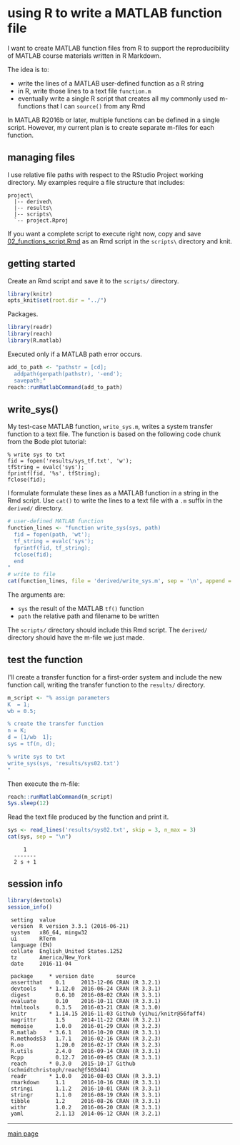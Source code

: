 
using R to write a MATLAB function file
=======================================

I want to create MATLAB function files from R to support the reproducibility of MATLAB course materials written in R Markdown.

The idea is to:

-   write the lines of a MATLAB user-defined function as a R string
-   in R, write those lines to a text file `function.m`
-   eventually write a single R script that creates all my commonly used m-functions that I can `source()` from any Rmd

In MATLAB R2016b or later, multiple functions can be defined in a single script. However, my current plan is to create separate m-files for each function.

managing files
--------------

I use relative file paths with respect to the RStudio Project working directory. My examples require a file structure that includes:

    project\
      |-- derived\
      |-- results\
      |-- scripts\
      `-- project.Rproj

If you want a complete script to execute right now, copy and save [02\_functions\_script.Rmd](02_functions_script.Rmd) as an Rmd script in the `scripts\` directory and knit.

getting started
---------------

Create an Rmd script and save it to the `scripts/` directory.

``` r
library(knitr)
opts_knit$set(root.dir = "../")
```

Packages.

``` r
library(readr)
library(reach)
library(R.matlab)
```

Executed only if a MATLAB path error occurs.

``` r
add_to_path <- "pathstr = [cd]; 
  addpath(genpath(pathstr), '-end'); 
  savepath;" 
reach::runMatlabCommand(add_to_path)
```

write\_sys()
------------

My test-case MATLAB function, `write_sys.m`, writes a system transfer function to a text file. The function is based on the following code chunk from the Bode plot tutorial:

    % write sys to txt
    fid = fopen('results/sys_tf.txt', 'w');
    tfString = evalc('sys');
    fprintf(fid, '%s', tfString);
    fclose(fid);

I formulate formulate these lines as a MATLAB function in a string in the Rmd script. Use `cat()` to write the lines to a text file with a `.m` suffix in the `derived/` directory.

``` r
# user-defined MATLAB function
function_lines <- "function write_sys(sys, path)
  fid = fopen(path, 'wt');
  tf_string = evalc('sys');
  fprintf(fid, tf_string);
  fclose(fid);
  end
"
# write to file 
cat(function_lines, file = 'derived/write_sys.m', sep = '\n', append = FALSE)
```

The arguments are:

-   `sys` the result of the MATLAB `tf()` function
-   `path` the relative path and filename to be written

The `scripts/` directory should include this Rmd script. The `derived/` directory should have the m-file we just made.

test the function
-----------------

I'll create a transfer function for a first-order system and include the new function call, writing the transfer function to the `results/` directory.

``` r
m_script <- "% assign parameters
K  = 1;
wb = 0.5;

% create the transfer function 
n = K;
d = [1/wb  1];
sys = tf(n, d);

% write sys to txt
write_sys(sys, 'results/sys02.txt')
"
```

Then execute the m-file:

``` r
reach::runMatlabCommand(m_script)
Sys.sleep(12)
```

Read the text file produced by the function and print it.

``` r
sys <- read_lines('results/sys02.txt', skip = 3, n_max = 3)
cat(sys, sep = "\n")
```

         1
      -------
      2 s + 1

session info
------------

``` r
library(devtools)
session_info()
```

     setting  value                       
     version  R version 3.3.1 (2016-06-21)
     system   x86_64, mingw32             
     ui       RTerm                       
     language (EN)                        
     collate  English_United States.1252  
     tz       America/New_York            
     date     2016-11-04                  

     package     * version date       source                                 
     assertthat    0.1     2013-12-06 CRAN (R 3.2.1)                         
     devtools    * 1.12.0  2016-06-24 CRAN (R 3.3.1)                         
     digest        0.6.10  2016-08-02 CRAN (R 3.3.1)                         
     evaluate      0.10    2016-10-11 CRAN (R 3.3.1)                         
     htmltools     0.3.5   2016-03-21 CRAN (R 3.3.0)                         
     knitr       * 1.14.15 2016-11-03 Github (yihui/knitr@56faff4)           
     magrittr      1.5     2014-11-22 CRAN (R 3.2.1)                         
     memoise       1.0.0   2016-01-29 CRAN (R 3.2.3)                         
     R.matlab    * 3.6.1   2016-10-20 CRAN (R 3.3.1)                         
     R.methodsS3   1.7.1   2016-02-16 CRAN (R 3.2.3)                         
     R.oo          1.20.0  2016-02-17 CRAN (R 3.2.3)                         
     R.utils       2.4.0   2016-09-14 CRAN (R 3.3.1)                         
     Rcpp          0.12.7  2016-09-05 CRAN (R 3.3.1)                         
     reach       * 0.3.0   2015-10-17 Github (schmidtchristoph/reach@f503d44)
     readr       * 1.0.0   2016-08-03 CRAN (R 3.3.1)                         
     rmarkdown     1.1     2016-10-16 CRAN (R 3.3.1)                         
     stringi       1.1.2   2016-10-01 CRAN (R 3.3.1)                         
     stringr       1.1.0   2016-08-19 CRAN (R 3.3.1)                         
     tibble        1.2     2016-08-26 CRAN (R 3.3.1)                         
     withr         1.0.2   2016-06-20 CRAN (R 3.3.1)                         
     yaml          2.1.13  2014-06-12 CRAN (R 3.2.1)                         

------------------------------------------------------------------------

[main page](../README.md)
